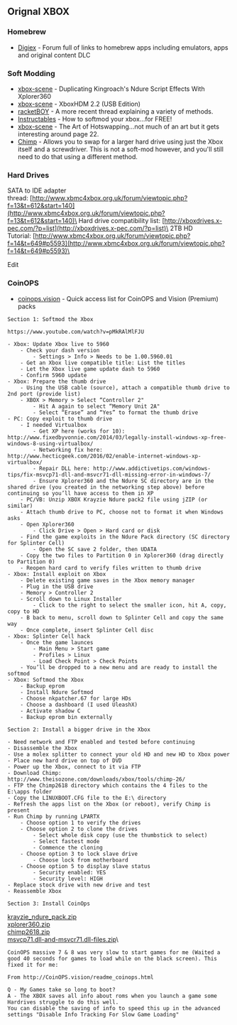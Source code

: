## Orignal XBOX

### Homebrew

* [Digiex](http://digiex.net/downloads/download-center-2-0/xbox-original-content/) - Forum full of links to homebrew apps including emulators, apps and original content DLC

### Soft Modding

* [xbox-scene](http://forums.xbox-scene.com/index.php?/topic/650961-duplicating-kingroachs-ndure-script-effects-with-xplorer360/) - Duplicating Kingroach's Ndure Script Effects With Xplorer360
* [xbox-scene](http://forums.xbox-scene.com/index.php?/topic/690646-xboxhdm-22-usb-edition/) - XboxHDM 2.2 (USB Edition)
* [racketBOY](http://www.racketboy.com/forum/viewtopic.php?f=25&t=32505) - A more recent thread explaining a variety of methods.
* [Instructables](http://www.instructables.com/id/How-to-softmod-your-xbox...for-FREE/) - How to softmod your xbox…for FREE!
* [xbox-scene](http://forums.xbox-scene.com/index.php?/topic/332179-the-art-of-hotswapping/page-22) - The Art of Hotswapping…not much of an art but it gets interesting around page 22.
* [Chimp](http://theisozone.com/tutorials/xbox/hardware-and-modding/how-to-upgrade-your-hdd-using-chimp-on-a-v16-xbox/) - Allows you to swap for a larger hard drive using just the Xbox itself and a screwdriver. This is not a soft-mod however, and you'll still need to do that using a different method.

### Hard Drives

SATA to IDE adapter thread: [http://www.xbmc4xbox.org.uk/forum/viewtopic.php?f=13&t=612&start=140](http://www.xbmc4xbox.org.uk/forum/viewtopic.php?f=13&t=612&start=140)\
Hard drive compatibility list: [http://xboxdrives.x-pec.com/?p=list](http://xboxdrives.x-pec.com/?p=list)\
2TB HD Tutorial: [http://www.xbmc4xbox.org.uk/forum/viewtopic.php?f=14&t=649#p5593](http://www.xbmc4xbox.org.uk/forum/viewtopic.php?f=14&t=649#p5593)\

Edit

### CoinOPS

* [coinops.vision](http://coinops.vision/) - Quick access list for CoinOPS and Vision (Premium) packs

```
Section 1: Softmod the Xbox

https://www.youtube.com/watch?v=pMkRAlMlFJU

- Xbox: Update Xbox live to 5960
    - Check your dash version
        - Settings > Info > Needs to be 1.00.5960.01
    - Get an Xbox live compatible title: List the titles
    - Let the Xbox live game update dash to 5960
    - Confirm 5960 update
- Xbox: Prepare the thumb drive
    - Using the USB cable (source), attach a compatible thumb drive to 2nd port (provide list)
    - XBOX > Memory > Select “Controller 2"
        - Hit A again to select “Memory Unit 2A"
        - Select “Erase” and “Yes” to format the thumb drive
- PC: Copy exploit to thumb drive
    - I needed Virtualbox
        - Get XP here (works for 10): http://www.fixedbyvonnie.com/2014/03/legally-install-windows-xp-free-windows-8-using-virtualbox/
        - Networking fix here: http://www.hecticgeek.com/2016/02/enable-internet-windows-xp-virtualbox/
        - Repair DLL here: http://www.addictivetips.com/windows-tips/fix-msvcp71-dll-and-msvcr71-dll-missing-error-in-windows-7/
        - Ensure Xplorer360 and the Ndure SC directory are in the shared drive (you created in the networking step above) before continuing so you’ll have access to them in XP
    - PC/VB: Unzip XBOX Krayzie Ndure pack2 file using jZIP (or similar)
    - Attach thumb drive to PC, choose not to format it when Windows asks
    - Open Xplorer360
        - Click Drive > Open > Hard card or disk
    - Find the game exploits in the Ndure Pack directory (SC directory for Splinter Cell)
        - Open the SC save 2 folder, then UDATA
    - Copy the two files to Partition 0 in Xplorer360 (drag directly to Partition 0)
    - Reopen hard card to verify files written to thumb drive
- Xbox: Install exploit on Xbox
    - Delete existing game saves in the Xbox memory manager
    - Plug in the USB drive
    - Memory > Controller 2
    - Scroll down to Linux Installer
        - Click to the right to select the smaller icon, hit A, copy, copy to HD
    - B back to menu, scroll down to Splinter Cell and copy the same way
    - Once complete, insert Splinter Cell disc
- Xbox: Splinter Cell hack
    - Once the game launces
        - Main Menu > Start game
        - Profiles > Linux
        - Load Check Point > Check Points
    - You’ll be dropped to a new menu and are ready to install the softmod
- Xbox: Softmod the Xbox
    - Backup eprom
    - Install Ndure Softmod
    - Choose nkpatcher.67 for large HDs
    - Choose a dashboard (I used UleashX)
    - Activate shadow C
    - Backup eprom bin externally

Section 2: Install a bigger drive in the Xbox

- Need network and FTP enabled and tested before continuing
- Disassemble the Xbox
- Use a molex splitter to connect your old HD and new HD to Xbox power
- Place new hard drive on top of DVD
- Power up the Xbox, connect to it via FTP
- Download Chimp: http://www.theisozone.com/downloads/xbox/tools/chimp-26/
- FTP the Chimp2618 directory which contains the 4 files to the E:\apps folder
- Copy the LINUXBOOT.CFG file to the E:\ directory
- Refresh the apps list on the Xbox (or reboot), verify Chimp is present
- Run Chimp by running LPARTX
    - Choose option 1 to verify the drives
    - Choose option 2 to clone the drives
        - Select whole disk copy (use the thumbstick to select)
        - Select fastest mode
        - Commence the cloning
    - Choose option 3 to lock slave drive
        - Choose lock from motherboard
    - Choose option 5 to display slave status
        - Security enabled: YES
        - Security level: HIGH
- Replace stock drive with new drive and test
- Reassemble Xbox

Section 3: Install CoinOps
```

[krayzie_ndure_pack.zip](http://www.unretro.com/lib/exe/fetch.php?media=gaming:krayzie_ndure_pack.zip)\
[xplorer360.zip](http://www.unretro.com/lib/exe/fetch.php?media=gaming:xplorer360.zip)\
[chimp2618.zip](http://www.unretro.com/lib/exe/fetch.php?media=gaming:chimp2618.zip)\
[msvcp71.dll-and-msvcr71.dll-files.zip](http://www.unretro.com/lib/exe/fetch.php?media=gaming:msvcp71.dll-and-msvcr71.dll-files.zip)\

```
CoinOPS massive 7 & 8 was very slow to start games for me (Waited a good 40 seconds for games to load while on the black screen). This fixed it for me:

From http://CoinOPS.vision/readme_coinops.html

Q - My Games take so long to boot?
A - The XBOX saves all info about roms when you launch a game some Hardrives struggle to do this well.
You can disable the saving of info to speed this up in the advanced settings "Disable Info Tracking For Slow Game Loading"
```